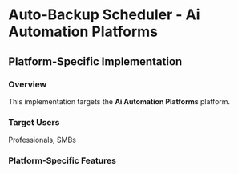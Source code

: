 # Auto-Backup Scheduler - Ai Automation Platforms

## Platform-Specific Implementation

### Overview
This implementation targets the **Ai Automation Platforms** platform.

### Target Users
Professionals, SMBs

### Platform-Specific Features
